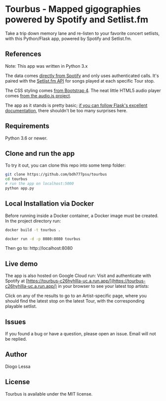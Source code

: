 
# Tourbus - Mapped gigographies powered by Spotify and Setlist.fm

Take a trip down memory lane and re-listen to your favorite concert setlists, with this Python/Flask app, powered by Spotify and Setlist.fm.


## References

Note: This app was written in Python 3.x 

The data comes [directly from Spotify](https://developer.spotify.com/web-api/endpoint-reference/) and only uses authenticated calls. It's paired  with the [Setlist.fm API](https://www.setlist.fm/) for songs played at each specific Tour stop.

The CSS styling comes [from Bootstrap 4](http://v4-alpha.getbootstrap.com/). The neat little HTML5 audio player comes [from the audio.js project](http://kolber.github.io/audiojs/).

The app as it stands is pretty basic; [if you can follow Flask's excellent documentation](http://flask.pocoo.org/docs/0.10/quickstart/), there shouldn't be too many surprises here.


## Requirements
Python 3.6 or newer.


## Clone and run the app

To try it out, you can clone this repo into some temp folder:

~~~sh
git clone https://github.com/bdh777psu/tourbus
cd tourbus
# run the app on localhost:5000
python app.py
~~~


## Local Installation via Docker
Before running inside a Docker container, a Docker image must be created. In the project directory run:

```bash
docker build -t tourbus .
```

```bash
docker run -d -p 8080:8080 tourbus
```

Then go to: http://localhost:8080


## Live demo

The app is also hosted on Google Cloud run: Visit and authenticate with Spotify at [https://tourbus-c26hyhllla-uc.a.run.app/](https://tourbus-c26hyhllla-uc.a.run.app/) in your browser to see your latest top artists:

Click on any of the results to go to an Artist-specific page, where you should find the latest stop on the latest Tour, with the corresponding playable setlist.


## Issues
If you found a bug or have a question, please open an issue. Email will not be replied.


## Author
Diogo Lessa


## License
Tourbus is available under the MIT license.
